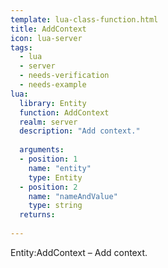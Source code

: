 ```yaml
---
template: lua-class-function.html
title: AddContext
icon: lua-server
tags:
  - lua
  - server
  - needs-verification
  - needs-example
lua:
  library: Entity
  function: AddContext
  realm: server
  description: "Add context."
  
  arguments:
  - position: 1
    name: "entity"
    type: Entity
  - position: 2
    name: "nameAndValue"
    type: string
  returns:
    
---
```


<div class="lua__search__keywords">
Entity:AddContext &#x2013; Add context.
</div>

